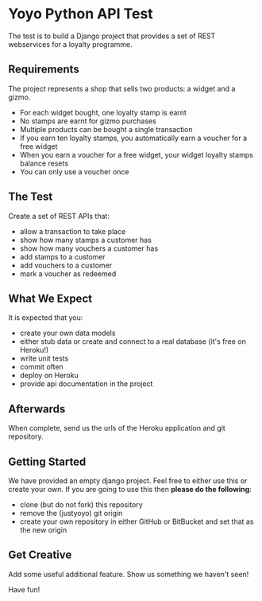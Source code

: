 # Yoyo Python API Test

The test is to build a Django project that provides a set of REST webservices
for a loyalty programme.

## Requirements

The project represents a shop that sells two products: a widget and a gizmo.

- For each widget bought, one loyalty stamp is earnt 
- No stamps are earnt for gizmo purchases
- Multiple products can be bought a single transaction
- If you earn ten loyalty stamps, you automatically earn a voucher for a free widget
- When you earn a voucher for a free widget, your widget loyalty stamps balance resets
- You can only use a voucher once

## The Test

Create a set of REST APIs that:

- allow a transaction to take place 
- show how many stamps a customer has
- show how many vouchers a customer has
- add stamps to a customer
- add vouchers to a customer
- mark a voucher as redeemed

## What We Expect

It is expected that you:

- create your own data models
- either stub data or create and connect to a real database (it's free on Heroku!)
- write unit tests
- commit often
- deploy on Heroku 
- provide api documentation in the project

## Afterwards

When complete, send us the urls of the Heroku application and git repository.

## Getting Started

We have provided an empty django project. Feel free to either use this or create
your own. If you are going to use this then __please do the following__:

- clone (but do not fork) this repository 
- remove the (justyoyo) git origin
- create your own repository in either GitHub or BitBucket and set that as the new origin

## Get Creative

Add some useful additional feature. Show us something we haven't seen!

Have fun!
